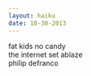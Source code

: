 ```yaml
---
layout: haiku
date: 10-30-2013
---
```


fat kids no candy<br>
the internet set ablaze<br>
philip defranco
